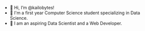 - 👋 Hi, I’m @kailobytes!
- 👀 I'm a first year Computer Science student specializing in Data Science.
- 🌱 I am an aspiring Data Scientist and a Web Developer.

<!---
ckaiiri/ckaiiri is a ✨ special ✨ repository because its `README.md` (this file) appears on your GitHub profile.
You can click the Preview link to take a look at your changes.
--->
